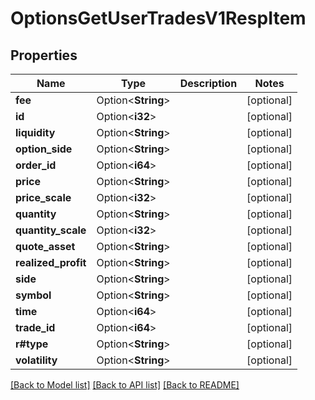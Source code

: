 # OptionsGetUserTradesV1RespItem

## Properties

Name | Type | Description | Notes
------------ | ------------- | ------------- | -------------
**fee** | Option<**String**> |  | [optional]
**id** | Option<**i32**> |  | [optional]
**liquidity** | Option<**String**> |  | [optional]
**option_side** | Option<**String**> |  | [optional]
**order_id** | Option<**i64**> |  | [optional]
**price** | Option<**String**> |  | [optional]
**price_scale** | Option<**i32**> |  | [optional]
**quantity** | Option<**String**> |  | [optional]
**quantity_scale** | Option<**i32**> |  | [optional]
**quote_asset** | Option<**String**> |  | [optional]
**realized_profit** | Option<**String**> |  | [optional]
**side** | Option<**String**> |  | [optional]
**symbol** | Option<**String**> |  | [optional]
**time** | Option<**i64**> |  | [optional]
**trade_id** | Option<**i64**> |  | [optional]
**r#type** | Option<**String**> |  | [optional]
**volatility** | Option<**String**> |  | [optional]

[[Back to Model list]](../README.md#documentation-for-models) [[Back to API list]](../README.md#documentation-for-api-endpoints) [[Back to README]](../README.md)


